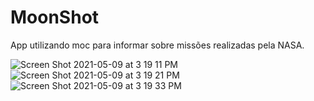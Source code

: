 # MoonShot
App utilizando moc para informar sobre missões realizadas pela NASA.

![Screen Shot 2021-05-09 at 3 19 11 PM](https://user-images.githubusercontent.com/59899994/117559497-ff25ef00-b0d9-11eb-9939-db21031d49ca.png)
![Screen Shot 2021-05-09 at 3 19 21 PM](https://user-images.githubusercontent.com/59899994/117559499-00efb280-b0da-11eb-8c6f-933dfb807e57.png)
![Screen Shot 2021-05-09 at 3 19 33 PM](https://user-images.githubusercontent.com/59899994/117559501-02b97600-b0da-11eb-912d-6fc0f3a7bcce.png)
